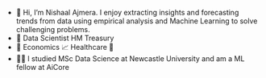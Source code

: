 - 👋 Hi, I’m Nishaal Ajmera. I enjoy extracting insights and forecasting trends from data using empirical analysis and Machine Learning to solve challenging problems.  
- 💼 Data Scientist HM Treasury 
- 🤔 Economics 📈 Healthcare 🏥
- :man_student: I studied MSc Data Science at Newcastle University and am a ML fellow at AiCore


<!---
nishaalajmera/nishaalajmera is a ✨ special ✨ repository because its `README.md` (this file) appears on your GitHub profile.
You can click the Preview link to take a look at your changes.
--->
